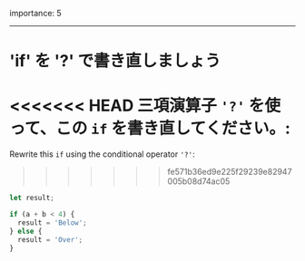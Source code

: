 importance: 5

---

# 'if' を '?' で書き直しましょう

<<<<<<< HEAD
三項演算子 `'?'` を使って、この `if` を書き直してください。:
=======
Rewrite this `if` using the conditional operator `'?'`:
>>>>>>> fe571b36ed9e225f29239e82947005b08d74ac05

```js
let result;

if (a + b < 4) {
  result = 'Below';
} else {
  result = 'Over';
}
```

